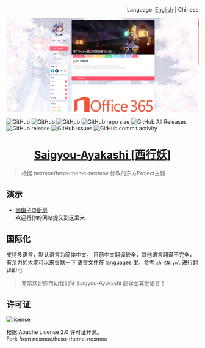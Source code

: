 <div align="right">Language: <a title="English" href="https://github.com/SaigyoujiYuyuko233/Saigyou_Ayakashi-HexoTheme/blob/master/README/english.md">English</a> | Chinese </div>

![预览图](cover.png)   
<p>
<img alt="GitHub" src="https://img.shields.io/badge/Author-SaigyoujiYuyuko233-brightgreen?style=flat-square">
<img alt="GitHub" src="https://img.shields.io/badge/Origin-nexmoe-orange?style=flat-square">
<img alt="GitHub" src="https://img.shields.io/github/license/SaigyoujiYuyuko233/Saigyou_Ayakashi-HexoTheme?style=flat-square">
<img alt="GitHub repo size" src="https://img.shields.io/github/repo-size/SaigyoujiYuyuko233/Saigyou_Ayakashi-HexoTheme?style=flat-square">
<img alt="GitHub All Releases" src="https://img.shields.io/github/downloads/SaigyoujiYuyuko233/Saigyou_Ayakashi-HexoTheme/total?style=flat-square">
<img alt="GitHub release" src="https://img.shields.io/github/release/SaigyoujiYuyuko233/Saigyou_Ayakashi-HexoTheme?style=flat-square">
<img alt="GitHub issues" src="https://img.shields.io/github/issues/SaigyoujiYuyuko233/Saigyou_Ayakashi-HexoTheme?style=flat-square">
<img alt="GitHub commit activity" src="https://img.shields.io/github/commit-activity/w/SaigyoujiYuyuko233/Saigyou_Ayakashi-HexoTheme?style=flat-square">
</p>

<h1 align="center"><a href="https://nexmoe.com/hexo-theme-nexmoe.html" target="_blank">Saigyou-Ayakashi [西行妖]</a></h1>

> 根据 nexmoe/hexo-theme-nexmoe 修改的东方Project主题

## 演示
- [幽幽子の厨房](https://blog.uuzdream.cn/)  
欢迎将你的网站提交到这里来

## 国际化

支持多语言，默认语言为简体中文。
目前中文翻译较全，其他语言翻译不完全，有余力的大佬可以来贡献一下
语言文件在 languages 里，参考 `zh-CN.yml` 进行翻译即可

> 非常欢迎你帮助我们将 Saigyou-Ayakashi 翻译至其他语言！

## 许可证

<a href="https://github.com/nexmoe/hexo-theme-nexmoe/blob/master/LICENSE"><img alt="license" src="https://img.shields.io/github/license/nexmoe/hexo-theme-nexmoe.svg"/></a>

根据 Apache License 2.0 许可证开源。  
Fork from nexmoe/hexo-theme-nexmoe
